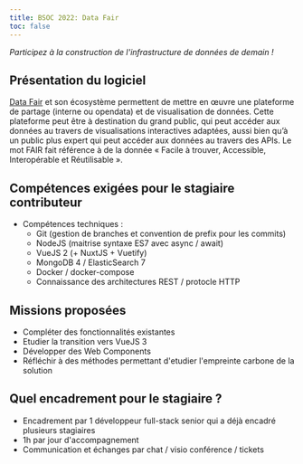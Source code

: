 ```yaml
---
title: BSOC 2022: Data Fair
toc: false
---
```


*Participez à la construction de l'infrastructure de données de demain !*

## Présentation du logiciel

[Data Fair](https://data-fair.github.io/3/) et son écosystème permettent de mettre en œuvre une plateforme de partage (interne ou opendata) et de visualisation de données. Cette plateforme peut être à destination du grand public, qui peut accéder aux données au travers de visualisations interactives adaptées, aussi bien qu’à un public plus expert qui peut accéder aux données au travers des APIs. Le mot FAIR fait référence à de la donnée « Facile à trouver, Accessible, Interopérable et Réutilisable ».

## Compétences exigées pour le stagiaire contributeur

- Compétences techniques :
  - Git (gestion de branches et convention de prefix pour les commits)
  - NodeJS (maitrise syntaxe ES7 avec async / await)
  - VueJS 2 (+ NuxtJS + Vuetify)
  - MongoDB 4 / ElasticSearch 7
  - Docker / docker-compose
  - Connaissance des architectures REST / protocle HTTP

## Missions proposées

- Compléter des fonctionnalités existantes
- Etudier la transition vers VueJS 3
- Développer des Web Components
- Réfléchir à des méthodes permettant d'etudier l'empreinte carbone de la solution

## Quel encadrement pour le stagiaire ?

- Encadrement par 1 développeur full-stack senior qui a déjà encadré plusieurs stagiaires
- 1h par jour d'accompagnement
- Communication et échanges par chat / visio conférence / tickets
